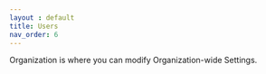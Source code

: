 ```yaml
---
layout : default
title: Users
nav_order: 6
---
```

Organization is where you can modify Organization-wide Settings.